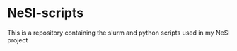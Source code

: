 # NeSI-scripts
This is a repository containing the slurm and python scripts used in my NeSI project
